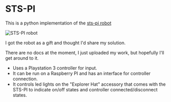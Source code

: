 # STS-PI

This is a python implementation of the [sts-pi robot](https://shop.pimoroni.com/products/sts-pi)

![STS-PI robot](https://cdn.shopify.com/s/files/1/0174/1800/products/STS_Pi_1_of_4_1024x1024.JPG?v=1452785641)

I got the robot as a gift and thought I'd share my solution.

There are no docs at the moment, I just uploaded my work, but hopefully I'll get around to it.

* Uses a Playstation 3 controller for input.
* It can be run on a Raspberry PI and has an interface for controller connection.
* It controls led lights on the "Explorer Hat" accessory that comes with the STS-PI to indicate on/off states and controller connected/disconnect states.
